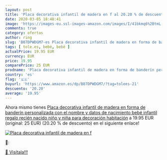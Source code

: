 ```yaml
---
layout: post
title: 'Placa decorativa infantil de madera en f al 20.20 % de descuento'
date: 2020-03-05 18:48:41
image: 'https://images-eu.ssl-images-amazon.com/images/I/41bkmq6%2BtmL._SL200_.jpg'
comments: true
category: ofertas
author: ring
slug: 'B07DPWDGM7-es Placa decorativa infantil de madera en forma de banderín...'
tags: [ tole.es, bebé, bebé ]
actualPrice: 19.95 EUR
currency: EUR
price: 19.95
comparePrice: 25 EUR
prodname: 'Placa decorativa infantil de madera en forma de banderín personalizada con el nombre y datos de nacimiento bebé infantil  regalo recién nacido niño y niña para decoración habitación'
country: 'es'
flag: '🇪🇸'
buyurl: 'https://www.amazon.es/dp/B07DPWDGM7/?tag=tolees-21'
descuento: '20.20'
average: '19.95'
---
```


Ahora mismo tienes [Placa decorativa infantil de madera en forma de banderín personalizada con el nombre y datos de nacimiento bebé infantil  regalo recién nacido niño y niña para decoración habitación](https://www.amazon.es/dp/B07DPWDGM7/?tag=tolees-21) a 19.95 EUR (original: 25 EUR) (20.20 %  de descuento) en el siguiente enlace!

[![Placa decorativa infantil de madera en f](https://images-eu.ssl-images-amazon.com/images/I/41bkmq6%2BtmL._SL200_.jpg)](https://www.amazon.es/dp/B07DPWDGM7/?tag=tolees-21)

🔎:


[🛒 Visítala!!!](https://www.amazon.es/dp/B07DPWDGM7/?tag=tolees-21)
